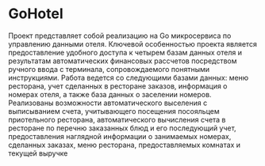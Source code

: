 # GoHotel
Проект представляет собой реализацию на Go микросервиса по управлению данными отеля.
Ключевой особенностью проекта является предоставление удобного доступа к четырем базам данных отеля и результатам автоматических финансовых рассчетов посредством ручного ввода с терминала, сопровождаемого понятными инструкциями.
Работа ведется со следующими базами данных: меню ресторана, учет сделанных в ресторане заказов, информация о номерах отеля, а также база данных о заселении номеров.
Реализованы возможности автоматического выселения с выписыванием счета, учитывающего посещения посояльцем приотельного ресторана, автоматического вычисления счета в ресторане по перечню заказанных блюд и его последующий учет, предоставления наглядной информации о занимаемых номерах, сделанных заказах, меню ресторана, предоставляемых комнатах и текущей выручке
